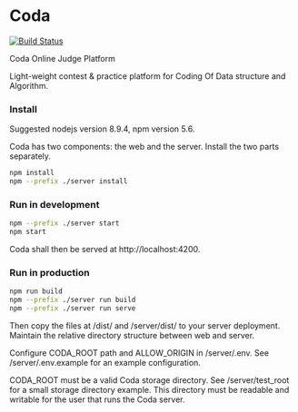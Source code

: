 # Coda

[![Build Status](https://travis-ci.com/yubowenok/coda.svg?token=72Mbb98eevCq6x2s2zUd&branch=dockerJudge)](https://travis-ci.com/yubowenok/coda)

Coda Online Judge Platform

Light-weight contest & practice platform for Coding Of Data structure and Algorithm.

### Install

Suggested nodejs version 8.9.4, npm version 5.6.

Coda has two components: the web and the server. Install the two parts separately.

```bash
npm install
npm --prefix ./server install
```

### Run in development

```bash
npm --prefix ./server start
npm start
```

Coda shall then be served at http://localhost:4200.

### Run in production

```bash
npm run build
npm --prefix ./server run build
npm --prefix ./server run serve
```

Then copy the files at /dist/ and /server/dist/ to your server deployment.
Maintain the relative directory structure between web and server.

Configure CODA_ROOT path and ALLOW_ORIGIN in /server/.env. See /server/.env.example for an example configuration.

CODA_ROOT must be a valid Coda storage directory.
See /server/test_root for a small storage directory example.
This directory must be readable and writable for the user that runs the Coda server.
